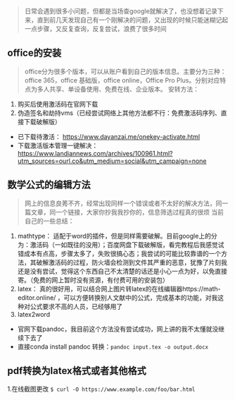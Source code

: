 > 日常会遇到很多小问题，但都是当场查google就解决了，也没想着记录下来，直到前几天发现自己有一个刚解决的问题，又出现的时候只能迷糊记起一点步骤，又反复查询，反复尝试，浪费了很多时间

## office的安装
> office分为很多个版本，可以从账户看到自己的版本信息。主要分为三种：office 365，office 基础版，office online，Office Pro Plus。分别对应特点为多人共享、单设备使用、免费在线、企业版本。
安转方法：
1. 购买后使用激活码在官网下载
2. 伪造签名和劫持vms（已经尝试网络上其他方法都不行：免费激活码序列、直接下载破解版）
- 已下载待激活： https://www.dayanzai.me/onekey-activate.html
- 下载激活版本管理一键解决：https://www.landiannews.com/archives/100961.html?utm_sources=ourl.co&utm_medium=social&utm_campaign=none

## 数学公式的编辑方法
> 网上的信息良莠不齐，经常出现同样一个错误或者不太好的解决方法，同一篇文章，同一个链接，大家你抄我我抄你的，信息筛选过程真的很烦
当前自己的一些总结：
1. mathtype：
适配于word的插件，但是同样需要破解。目前google上的分为：激活码（一如既往的没用）；百度网盘下载破解版，看完教程后我感觉试错成本有点高，步骤太多了，失败很搞心态；我尝试的可能比较靠谱的一个方法，其破解激活码的过程，防火墙会检测到文件其严重的恶意，犹豫了片刻我还是没有尝试，觉得这个东西自己不太清楚的话还是小心一点为好，以免直接寄。（免费的网上暂时没有资源，有付费可用的安装包）
2. latex：
真的很好用，可以结合网上图片转latex的在线编辑器https://math-editor.online/ ，可以方便转换别人文献中的公式，完成基本的功能，对我这种对公式要求不高的人员，已经够用了
3. latex2word
- 官网下载pandoc，我目前这个方法没有尝试成功，网上讲的我不太懂就没继续下去了
- 直接conda install pandoc
转换：` pandoc input.tex -o output.docx ` 

## pdf转换为latex格式或者其他格式
1.在线截图更改
`$ curl -O https://www.example.com/foo/bar.html`